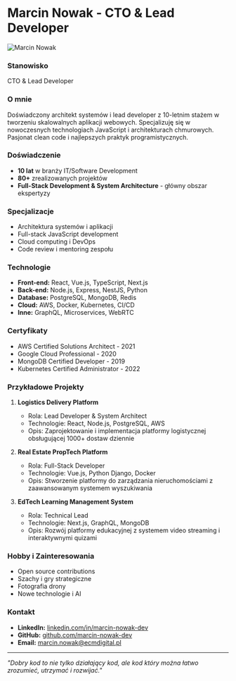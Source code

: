 # Marcin Nowak - CTO & Lead Developer

![Marcin Nowak](./zdjecia/marcin-nowak.jpg)

### Stanowisko
CTO & Lead Developer

### O mnie
Doświadczony architekt systemów i lead developer z 10-letnim stażem w tworzeniu skalowalnych aplikacji webowych. Specjalizuję się w nowoczesnych technologiach JavaScript i architekturach chmurowych. Pasjonat clean code i najlepszych praktyk programistycznych.

### Doświadczenie
- **10 lat** w branży IT/Software Development
- **80+** zrealizowanych projektów
- **Full-Stack Development & System Architecture** - główny obszar ekspertyzy

### Specjalizacje
- Architektura systemów i aplikacji
- Full-stack JavaScript development
- Cloud computing i DevOps
- Code review i mentoring zespołu

### Technologie
- **Front-end:** React, Vue.js, TypeScript, Next.js
- **Back-end:** Node.js, Express, NestJS, Python
- **Database:** PostgreSQL, MongoDB, Redis
- **Cloud:** AWS, Docker, Kubernetes, CI/CD
- **Inne:** GraphQL, Microservices, WebRTC

### Certyfikaty
- AWS Certified Solutions Architect - 2021
- Google Cloud Professional - 2020
- MongoDB Certified Developer - 2019
- Kubernetes Certified Administrator - 2022

### Przykładowe Projekty
1. **Logistics Delivery Platform**
   - Rola: Lead Developer & System Architect
   - Technologie: React, Node.js, PostgreSQL, AWS
   - Opis: Zaprojektowanie i implementacja platformy logistycznej obsługującej 1000+ dostaw dziennie

2. **Real Estate PropTech Platform**
   - Rola: Full-Stack Developer
   - Technologie: Vue.js, Python Django, Docker
   - Opis: Stworzenie platformy do zarządzania nieruchomościami z zaawansowanym systemem wyszukiwania

3. **EdTech Learning Management System**
   - Rola: Technical Lead
   - Technologie: Next.js, GraphQL, MongoDB
   - Opis: Rozwój platformy edukacyjnej z systemem video streaming i interaktywnymi quizami

### Hobby i Zainteresowania
- Open source contributions
- Szachy i gry strategiczne
- Fotografia drony
- Nowe technologie i AI

### Kontakt
- **LinkedIn:** [linkedin.com/in/marcin-nowak-dev](https://linkedin.com/in/marcin-nowak-dev)
- **GitHub:** [github.com/marcin-nowak-dev](https://github.com/marcin-nowak-dev)
- **Email:** marcin.nowak@ecmdigital.pl

---

*"Dobry kod to nie tylko działający kod, ale kod który można łatwo zrozumieć, utrzymać i rozwijać."*